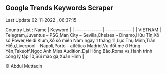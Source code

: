 

## Google Trends Keywords Scraper 
 
Last Update 02-11-2022 , 06:37:15

Country List :
 Name  | Keyword |
| ------------- | ------------- |
| VIETNAM | Telegram,Juventus – PSG,Man City – Sevilla,Chelsea – Dinamo,Hữu Tín,Xổ số Power,Heidi Klum,Xổ số miền Nam ngày 1 tháng 11,Lục Thụ Minh,Trần Hiểu,Liverpool – Napoli,Porto – atlético Madrid,Vụ đốt mẹ ở Hưng Yên,Takeoff,Ngọc Anh Miss Audition,Đại Hồng Bào,Roma vs,Hành trình công lý tập 10,Sùi mào gà,Xuân Hinh |



© Abdul Muttaqin 

